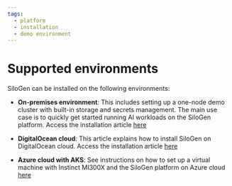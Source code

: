 ```yaml
---
tags:
  - platform
  - installation
  - demo environment
---
```


# Supported environments

SiloGen can be installed on the following environments:

- **On-premises environment**:
This includes setting up a one-node demo cluster with built-in storage and secrets management. The main use case is to quickly get started running AI workloads on the SiloGen platform. Access the installation article [here](./on-premises-installation.md)

- **DigitalOcean cloud**: This article explains how to install SiloGen on DigitalOcean cloud. Access the installation article [here](./digitalocean-installation.md)

- **Azure cloud with AKS**: See instructions on how to set up a virtual machine with Instinct MI300X and the SiloGen platform on Azure cloud [here](https://instinct.docs.amd.com/projects/instinct-azure/latest/mi300x.html)
